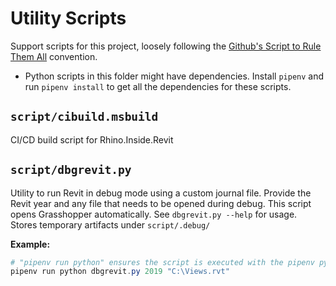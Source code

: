 # Utility Scripts

Support scripts for this project, loosely following the [Github's Script to Rule Them All](https://github.blog/2015-06-30-scripts-to-rule-them-all/) convention.

- Python scripts in this folder might have dependencies. Install `pipenv` and run `pipenv install` to get all the dependencies for these scripts. 

## `script/cibuild.msbuild`

CI/CD build script for Rhino.Inside.Revit

## `script/dbgrevit.py`

Utility to run Revit in debug mode using a custom journal file.
Provide the Revit year and any file that needs to be opened during debug.
This script opens Grasshopper automatically.
See `dbgrevit.py --help` for usage. Stores temporary artifacts under `script/.debug/`

**Example:**
```powershell
# "pipenv run python" ensures the script is executed with the pipenv python
pipenv run python dbgrevit.py 2019 "C:\Views.rvt"
```